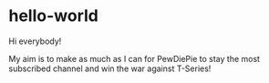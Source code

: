 # hello-world
Hi everybody!

My aim is to make as much as I can for PewDiePie to stay the most subscribed channel and win the war against T-Series!
